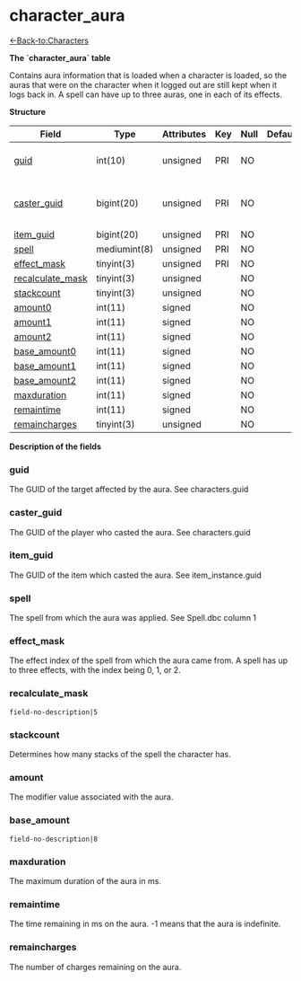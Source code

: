 # character\_aura

[<-Back-to:Characters](database-characters.md)

**The \`character\_aura\` table**

Contains aura information that is loaded when a character is loaded, so the auras that were on the character when it logged out are still kept when it logs back in. A spell can have up to three auras, one in each of its effects.

**Structure**

| Field                 | Type         | Attributes | Key | Null | Default | Extra | Comment                       |
|-----------------------|--------------|------------|-----|------|---------|-------|-------------------------------|
| [guid][1]             | int(10)      | unsigned   | PRI | NO   |         |       | Global Unique Identifier      |
| [caster_guid][2]      | bigint(20)   | unsigned   | PRI | NO   |         |       | Full Global Unique Identifier |
| [item_guid][3]        | bigint(20)   | unsigned   | PRI | NO   |         |       |                               |
| [spell][4]            | mediumint(8) | unsigned   | PRI | NO   |         |       |                               |
| [effect_mask][5]      | tinyint(3)   | unsigned   | PRI | NO   |         |       |                               |
| [recalculate_mask][6] | tinyint(3)   | unsigned   |     | NO   |         |       |                               |
| [stackcount][7]       | tinyint(3)   | unsigned   |     | NO   |         |       |                               |
| [amount0][8]          | int(11)      | signed     |     | NO   |         |       |                               |
| [amount1][9]          | int(11)      | signed     |     | NO   |         |       |                               |
| [amount2][10]         | int(11)      | signed     |     | NO   |         |       |                               |
| [base_amount0][11]    | int(11)      | signed     |     | NO   |         |       |                               |
| [base_amount1][12]    | int(11)      | signed     |     | NO   |         |       |                               |
| [base_amount2][13]    | int(11)      | signed     |     | NO   |         |       |                               |
| [maxduration][14]     | int(11)      | signed     |     | NO   |         |       |                               |
| [remaintime][15]      | int(11)      | signed     |     | NO   |         |       |                               |
| [remaincharges][16]   | tinyint(3)   | unsigned   |     | NO   |         |       |                               |

[1]: #guid
[2]: #caster_guid
[3]: #item_guid
[4]: #spell
[5]: #effect_mask
[6]: #recalculate_mask
[7]: #stackcount
[8]: #amount0
[9]: #amount1
[10]: #amount2
[11]: #base_amount0
[12]: #base_amount1
[13]: #base_amount2
[14]: #maxduration
[15]: #remaintime
[16]: #remaincharges

**Description of the fields**

### guid

The GUID of the target affected by the aura. See characters.guid

### caster\_guid

The GUID of the player who casted the aura. See characters.guid

### item\_guid

The GUID of the item which casted the aura. See item\_instance.guid

### spell

The spell from which the aura was applied. See Spell.dbc column 1

### effect\_mask

The effect index of the spell from which the aura came from. A spell has up to three effects, with the index being 0, 1, or 2.

### recalculate\_mask

`field-no-description|5`

### stackcount

Determines how many stacks of the spell the character has.

### amount

The modifier value associated with the aura.

### base\_amount

`field-no-description|8`

### maxduration

The maximum duration of the aura in ms.

### remaintime

The time remaining in ms on the aura. -1 means that the aura is indefinite.

### remaincharges

The number of charges remaining on the aura.
